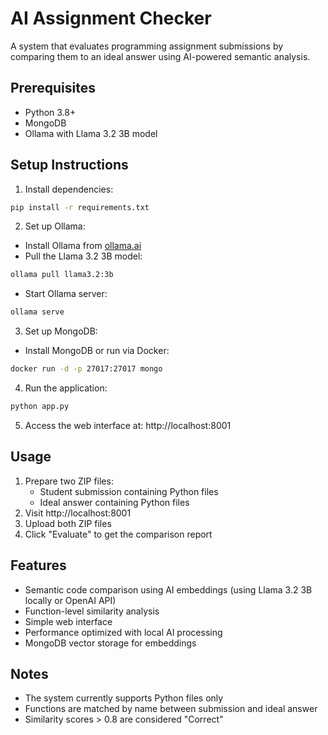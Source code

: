 # AI Assignment Checker

A system that evaluates programming assignment submissions by comparing them to an ideal answer using AI-powered semantic analysis.

## Prerequisites

- Python 3.8+
- MongoDB
- Ollama with Llama 3.2 3B model

## Setup Instructions

1. Install dependencies:
```bash
pip install -r requirements.txt
```

2. Set up Ollama:
- Install Ollama from [ollama.ai](https://ollama.ai)
- Pull the Llama 3.2 3B model:
```bash
ollama pull llama3.2:3b
```
- Start Ollama server:
```bash
ollama serve
```

3. Set up MongoDB:
- Install MongoDB or run via Docker:
```bash
docker run -d -p 27017:27017 mongo
```

4. Run the application:
```bash
python app.py
```

5. Access the web interface at: http://localhost:8001

## Usage

1. Prepare two ZIP files:
   - Student submission containing Python files
   - Ideal answer containing Python files
2. Visit http://localhost:8001
3. Upload both ZIP files
4. Click "Evaluate" to get the comparison report

## Features

- Semantic code comparison using AI embeddings (using Llama 3.2 3B locally or OpenAI API)
- Function-level similarity analysis
- Simple web interface
- Performance optimized with local AI processing
- MongoDB vector storage for embeddings

## Notes

- The system currently supports Python files only
- Functions are matched by name between submission and ideal answer
- Similarity scores > 0.8 are considered "Correct" 